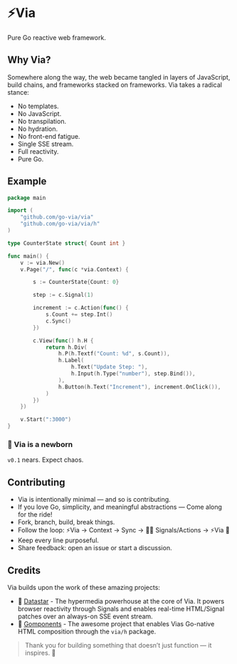 # ⚡Via
Pure Go reactive web framework.


## Why Via?
Somewhere along the way, the web became tangled in layers of JavaScript, build chains, and frameworks stacked on frameworks.
Via takes a radical stance:

- No templates.
- No JavaScript.
- No transpilation.
- No hydration.
- No front-end fatigue.
- Single SSE stream.
- Full reactivity.
- Pure Go.


## Example
```go
package main

import (
	"github.com/go-via/via"
	"github.com/go-via/via/h"
)

type CounterState struct{ Count int }

func main() {
	v := via.New()
	v.Page("/", func(c *via.Context) {

		s := CounterState{Count: 0}

		step := c.Signal(1)

		increment := c.Action(func() {
			s.Count += step.Int()
			c.Sync()
		})

		c.View(func() h.H {
			return h.Div(
				h.P(h.Textf("Count: %d", s.Count)),
				h.Label(
					h.Text("Update Step: "),
					h.Input(h.Type("number"), step.Bind()),
				),
				h.Button(h.Text("Increment"), increment.OnClick()),
			)
		})
	})

	v.Start(":3000")
}
```


### 🚧 Via is a newborn 
`v0.1` nears. Expect chaos.

## Contributing
- Via is intentionally minimal — and so is contributing.
- If you love Go, simplicity, and meaningful abstractions — Come along for the ride!
- Fork, branch, build, break things.
- Follow the loop: ⚡Via → Context → Sync → 🧑‍💻 Signals/Actions → ⚡Via 🔁
- Keep every line purposeful.
- Share feedback: open an issue or start a discussion.


## Credits

Via builds upon the work of these amazing projects:

- 🚀 [Datastar](https://data-star.dev) - The hypermedia powerhouse at the core of Via. It powers browser reactivity through Signals and enables real-time HTML/Signal patches over an always-on SSE event stream.
- 🧩 [Gomponents](https://maragu.dev/gomponents) - The awesome project that enables Vias Go-native HTML composition through the `via/h` package.

> Thank you for building something that doesn’t just function — it inspires. 🫶
